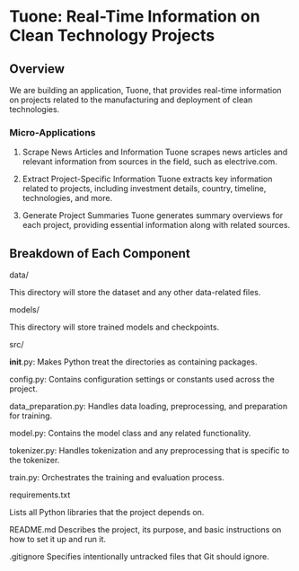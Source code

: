 # Tuone: Real-Time Information on Clean Technology Projects
## Overview
We are building an application, Tuone, that provides real-time information on projects related to the manufacturing and deployment of clean technologies.

### Micro-Applications
1. Scrape News Articles and Information
Tuone scrapes news articles and relevant information from sources in the field, such as electrive.com.

2. Extract Project-Specific Information
Tuone extracts key information related to projects, including investment details, country, timeline, technologies, and more.

3. Generate Project Summaries
Tuone generates summary overviews for each project, providing essential information along with related sources.

## Breakdown of Each Component
data/

This directory will store the dataset and any other data-related files.


models/

This directory will store trained models and checkpoints.

src/

__init__.py: Makes Python treat the directories as containing packages.

config.py: Contains configuration settings or constants used across the project.

data_preparation.py: Handles data loading, preprocessing, and preparation for training.

model.py: Contains the model class and any related functionality.

tokenizer.py: Handles tokenization and any preprocessing that is specific to the tokenizer.

train.py: Orchestrates the training and evaluation process.

requirements.txt

Lists all Python libraries that the project depends on.


README.md
Describes the project, its purpose, and basic instructions on how to set it up and run it.


.gitignore
Specifies intentionally untracked files that Git should ignore.